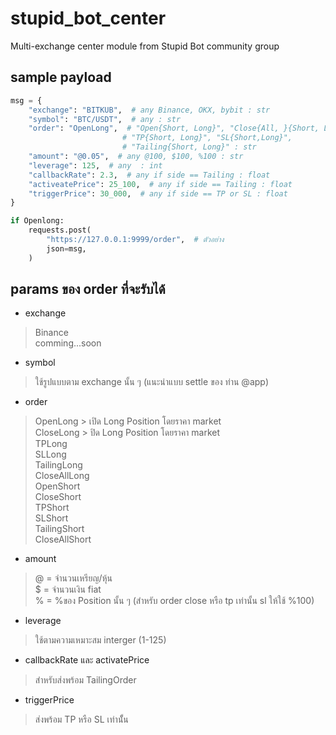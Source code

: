 # stupid_bot_center
Multi-exchange center module from Stupid Bot community group

## sample payload
```python
msg = {
    "exchange": "BITKUB",  # any Binance, OKX, bybit : str
    "symbol": "BTC/USDT",  # any : str
    "order": "OpenLong",  # "Open{Short, Long}", "Close{All, }{Short, Long}", 
                         # "TP{Short, Long}", "SL{Short,Long}",
                         # "Tailing{Short, Long}" : str
    "amount": "@0.05",  # any @100, $100, %100 : str
    "leverage": 125,  # any  : int
    "callbackRate": 2.3,  # any if side == Tailing : float
    "activeatePrice": 25_100,  # any if side == Tailing : float
    "triggerPrice": 30_000,  # any if side == TP or SL : float
}

if Openlong:
    requests.post(
        "https://127.0.0.1:9999/order",  # ตัวอย่าง
        json=msg,
    )
```
## params ของ order ที่จะรับได้
- exchange
> Binance <br/>
> comming...soon<br/>
- symbol
> ใช้รูปแบบตาม exchange นั้น ๆ (แนะนำแบบ settle ของ ท่าน @app)
- order
> OpenLong > เปิด Long Position โดยราคา market<br/>
> CloseLong > ปิด Long Position โดยราคา market<br/>
> TPLong<br/>
> SLLong<br/>
> TailingLong<br/>
> CloseAllLong<br/>
> OpenShort<br/>
> CloseShort<br/>
> TPShort<br/>
> SLShort<br/>
> TailingShort<br/>
> CloseAllShort<br/>
- amount
> @ = จำนวนเหรียญ/หุ้น<br/>
> $ = จำนวนเงิน fiat<br/>
> % = %ของ Position นั้น ๆ (สำหรับ order close หรือ tp เท่านั้น sl ให้ใช้ %100)<br/>
- leverage 
> ใช้ตามความเหมาะสม interger (1-125)
- callbackRate และ activatePrice
> สำหรับส่งพร้อม TailingOrder
- triggerPrice
> ส่งพร้อม TP หรือ SL เท่านัั้น
